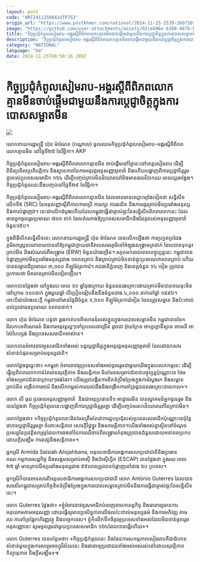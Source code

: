 ```yaml
---
layout: post
code: "ART2411250841UTP7S3"
origin_url: "https://www.postkhmer.com/national/2024-11-25-1539-260730"
image: "https://github.com/user-attachments/assets/02ceb96e-6388-487b-b76b-f60314685a58"
title: "កិច្ច​ប្រជុំ​កំពូល​សៀមរាប-អង្គរ​ស្តី​ពី​ពិភព​លោក​គ្មានមីន​ចាប់​ផ្ដើម​ជាមួយ​នឹង​ការ​ប្ដេជ្ញា​ចិត្ត​​ក្នុង​ការ​បោស​សម្អាត​មីន"
description: "​​កិច្ច​ប្រជុំ​កំពូល​សៀមរាប-អង្គរ​ស្តី​ពី​ពិភព​លោក​គ្មានមីន​ចាប់​ផ្ដើម​ជាមួយ​នឹង​ការ​ប្ដេជ្ញា​ចិត្ត​​ក្នុង​ការ​បោស​សម្អាត​មីន​"
category: "NATIONAL"
language: "km"
date: 2024-11-25T08:50:16.289Z
---
```


# កិច្ច​ប្រជុំ​កំពូល​សៀមរាប-អង្គរ​ស្តី​ពី​ពិភព​លោក​គ្មានមីន​ចាប់​ផ្ដើម​ជាមួយ​នឹង​ការ​ប្ដេជ្ញា​ចិត្ត​​ក្នុង​ការ​បោស​សម្អាត​មីន

![](https://github.com/user-attachments/assets/00ac8ec2-eb63-4c23-a9b0-9cf0705ebb95)

លោក​នាយក​រដ្ឋមន្ត្រី ហ៊ុន ម៉ាណែត (កណ្ដាល) ចូលរយម​កិច្ច​ប្រជុំ​កំពូល​សៀមរាប-អង្គរ​ស្តី​ពី​ពិភព​លោក​គ្មាន​មីន នៅ​ថ្ងៃទី២៥ ខែ​វិច្ឆិកា។ AKP

កិច្ច​ប្រជុំ​កំពូល​សៀមរាប-អង្គរ​ស្តី​ពី​ពិភព​លោក​គ្មាន​មីន ចាប់​ផ្ដើម​នៅ​​ថ្ងៃ​នេះ​នៅ​ខេត្តសៀមរាប ដើម្បី​ពិនិត្យ​មើល​ប្រតិបត្តិការ និង​ស្ថាន​ភាព​នៃ​ការ​អនុវត្ត​អនុសញ្ញា​អូតាវ៉ា និង​ ហើយ​បង្ហាញ​ពី​ការ​ប្តេជ្ញា​ចិត្ត​រួមគ្នា​របស់​ប្រទេស​សមាជិក ​១៦៤ ដើម្បី​បញ្ចប់​គ្រាប់មីន​ដ៏​ឃោរឃៅ ​និង​មាន​ផល​វិបាក​រយៈ​ពេល​យូរ​អង្វែង។ កិច្ច​ប្រជុំ​កំពូល​នេះ​​នឹង​បញ្ចប់​នៅ​ថ្ងៃ​ទី២៩ ខែ​វិច្ឆិកា។

កិច្ច​ប្រជុំ​កំពូល​សៀមរាប-អង្គរ​ស្តី​ពី​ពិភព​លោក​គ្មានមីន ដែល​មាន​មាន​ឈ្មោះម្យ៉ាង​ទៀត​ថា សន្និសីទ​​លើក​ទី៥ (5RC) នៃ​អនុ​សញ្ញា​ស្ដី​ពី​ការ​ហាម​ប្រើ​ ការរក្សា ​ការ​ផលិត និង​ការ​ផ្ទេរ​គ្រាប់មីន​ប្រឆាំង​មនុស្ស​ និង​ការ​បំផ្លាញ​វា។ នេះ​ជា​លើក​ដំបូង​ហើយ​ដែល​កម្ពុជា​ធ្វើ​ជា​ម្ចាស់​ផ្ទះ​នៃ​សន្និសីទ​ពិភពលោក​នេះ ដែល​មាន​អ្នក​ចូលរួម​ប្រមាណ ៧០០ នាក់ ដែល​តំណាង​ឱ្យ​ប្រទេស​សមាជិក​និង​ដៃគូ​របស់​អនុសញ្ញា​អូតាវ៉ា​ ចំនួន​១៥០។

ក្នុង​ពិធី​បើក​សន្និសីទ​នេះ​ លោក​នាយក​រដ្ឋមន្រ្តី ហ៊ុន ម៉ាណែត បាន​លើក​ឡើង​ថា ការ​ប្រកួត​ប្រជែង​ភូមិសាស្ត្រ​នយោបាយ​បាន​នាំ​ឱ្យ​កម្ពុជា​ក្លាយ​ជា​ទី​វាល​សមរភូមិ​​នៅ​អំឡុង​សង្គ្រាម​ត្រជាក់ ដែល​បាន​ទុក​នូវ​គ្រាប់មីន និង​សំណល់​ពី​សង្គ្រាម (ERW) ចំនួន​យ៉ាង​ច្រើន។ រហូត​មក​ដល់​ពេល​បច្ចុប្បន្ន​នេះ កម្ពុជា​បាន​បំផ្លាញ​គ្រាប់​មីន​ប្រឆាំង​មនុស្ស​ជាង ១​លាន​គ្រាប់​ និង​គ្រាប់​គ្រាប់​មិន​ទាន់​ផ្ទុះ​ប្រមាណ​ ៣លាន​គ្រាប់​ ហើយ​បាន​សម្អាត​ដី​ប្រមាណ ៣,០០០ គីឡូ​ម៉ែត្រការ៉េ។ រាជ​ធានី​ភ្នំពេញ និង​ខេត្ត​ចំនួន ១៤ ទៀត ត្រូវ​បាន​ប្រកាស​ថា មិន​មាន​គ្រាប់​មីន​ទៀត​ឡើយ។

លោក​បាន​ថ្លែង​ថា នៅ​ក្នុង​រយៈ​ពេល ១០ ឆ្នាំ​ចុង​ក្រោយ ចំនួន​ជន​រងគ្រោះ​ដោយ​គ្រាប់​មីន​បាន​ថយ​ចុះ​មិន​នៅ​ក្រោម​ ១០០នាក់ ក្នុង​មួយ​ឆ្នាំ​ បើ​ប្រៀប​ធៀប​នឹង​នឹង​ចំនួន​ជាង ៤,០០០ នាក់​នៅ​ឆ្នាំ ១៩៩៦។ ទោះបីជា​យ៉ាង​នេះ​ក្តី កម្ពុជា​នៅ​មាន​ផ្ទៃ​ដី​ចំនួន ១,៦០០ គីឡូម៉ែត្រ​ការ៉េ​ទៀត ដែល​ត្រូវ​សម្អាត និង​ប៉ះ​ពាល់​ដល់​ប្រជាជន​ប្រមាណ​ ១លាន​នាក់។

លោក​ ហ៊ុន ម៉ាណែត បន្ត​ថា ឆ្លង​កាត់​បទ​ពិសោធន៍​របស់​ខ្លួន​ក្នុង​ករ​បោស​សម្អាត​មីន កម្ពុជា​បាន​ ចែក​រំលែក​បទពិសោធន៍ ​និង​ការអនុវត្ត​ល្អៗ​​ទៅ​ប្រទេស​ជាច្រើន ដូចជា អ៊ុយក្រែន អាហ្វហ្គានីស្ថាន អាមេនី អាស៊ែបៃហ្សង់ និង​ប្រទេស​សមាជិក​អាស៊ាន។

លោក​បាន​អំពាវនាវ​ឲ្យ​​សមាជិក​ទាំង​អស់ បន្ត​ប្តេជ្ញា​ចិត្ត​ក្នុង​អនុវត្ត​​អនុសញ្ញា​អូតាវ៉ា ដែល​ជា​ឯកសារ​សំខាន់​បំផុត​សម្រាប់​មនុស្សជាតិ។

លោក​ថ្លែង​ដូច្នេះ​ថា៖ «កម្ពុជា ​អំពាវនាវ​ឲ្យ​ប្រទេស​ទាំង​អស់​ចូល​រួម​ជាមួយ​យើង​ក្នុង​បេសកកម្ម​នេះ ដើម្បី​ធ្វើ​ឲ្យ​ពិភពលោក​កាន់​តែ​មាន​សុវត្ថិភាព និង​សន្តិភាព ​មិនមែន​សម្រាប់​ជំនាន់​បច្ចុប្បន្ន​ប៉ុណ្ណោះ​ទេ ថែម​ទាំង​សម្រាប់​ជំនាន់​ក្រោយៗ​​ផង​ដែរ។ យើង​ត្រូវ​បង្កើន​ការ​ខិតខំ​ប្រឹង​ប្រែង​ក្នុង​ការ​ស្វែង​រក និង​សម្អាត​គ្រាប់មីន ​ពង្រីក​ការ​អប់រំ និង​លើក​កម្ពស់​​ការ​យល់​ដឹង ​និង​ពង្រីក​ការ​គាំទ្រ​ជូន​ជនរងគ្រោះ​ជា​សកល»។

លោក លី ធុជ ប្រធាន​អនុសញ្ញា​អូតាវ៉ា  និង​ជា​អនុប្រធាន​ទី១ អាជ្ញាធរ​មីន បាន​ស្វាគមន៍​អ្នក​ចូលរួម និង​បាន​ថ្លែង​ថា កិច្ច​ប្រជុំ​កំពូល​នេះ​​បង្ហាញ​​ពី​ការ​ប្តេជ្ញា​ចិត្ត​រួម​គ្នា ដើម្បី​បញ្ចប់​មរតក​ដ៏​ឃោរឃៅ​នៃ​គ្រាប់មីន។

លោក​ថ្លែង​ថា៖ «កិច្ចប្រជុំ​កំពូល​​នេះ​មិន​មែន​ត្រឹម​តែ​ជា​ការ​ជួប​ប្រជុំ​របស់​ប្រទេស​សមាជិក​ប៉ុណ្ណោះ​ទេ ​ប៉ុន្តែ​ជា​ការ​ប្តេជ្ញា​ចិត្ត​រួម​គ្នា​​ ​ចំពោះសន្តិភាព ​សេចក្ដី​ថ្លៃថ្នូរ ​និង​សាមគ្គីភាព។ ​យើង​ទាំង​អស់​គ្នា​ស្ថិត​នៅ​ចំណុច​ប្រសព្វ​នៃ​ប្រវត្តិសាស្រ្ត ​ដែល​ការ​ចងចាំ​នៃ​ការ​ឈឺ​ចាប់​ពី​សង្គ្រាម​កំពុង​ត្រូវ​បាន​ជំនួស​ដោយ​អនាគត​ប្រកប​ដោយ​ក្ដី​សង្ឃឹម​ ការតស៊ូ ​និង​សន្តិភាព»។

អ្នកស្រី ​Armida Salsiah Alisjahbana, អនុលេខាធិការ​អង្គការ​សហប្រជាជាតិ​ និង​ប្រធាន​​គណៈកម្មការ​សេដ្ឋកិច្ច និង​សង្គម​សម្រាប់​អាស៊ី និង​ប៉ាស៊ីហ្វិក (ESCAP) បាន​ថ្លែង​ថា ក្នុង​រយៈ​ពេល ២៥ ឆ្នាំ មាន​គ្រាប់​មីន​ប្រឆាំង​មនុស្ស​ជាង ៥៥លាន​ត្រូវ​បាន​បំផ្លាញ​នៅ​ជាង ​៦០ ប្រទេស។

អ្នកស្រី​ក៏​បាន​អាន​សារ​ពី​អគ្គលេខា​ធិការ​អង្គការ​សហ​ប្រជា​ជាតិ ​លោក ​António Guterres ដែល​បាន​សរសើរ​កម្ពុជា​សម្រាប់​កិច្ច​ខិតខំ​ប្រឹង​ប្រែង​ក្នុង​ការ​បោស​សម្អាត​គ្រាប់​មីន ​និង​ការ​ធ្វើ​ជា​ម្ចាស់​ផ្ទះ​នៃ​សន្និសីទ​នេះ។

លោក​ Guterres ថ្លែង​ថា៖ «ខ្ញុំ​អំពាវនាវ​ឲ្យ​​សមាជិក​បំពេញ​តាម​កាតព្វកិច្ច និង​ធានា​ឲ្យ​មាន​ការ​អនុលោម​តាម​អនុសញ្ញា ​ដោយ​ធ្វើ​ឲ្យ​មាន​ប្រសិទ្ធ​ភាព​លើ​ផល​ប៉ះពាល់​មនុស្ស​ធម៌ និង​ការ​អភិវឌ្ឍ តាម​រយៈ​ការ​គាំទ្រ​ផ្នែក​ហិរញ្ញវត្ថុ និង​បច្ចេកទេស។ ខ្ញុំ​ក៏​លើក​ទឹក​ចិត្ត​ឲ្យ​ប្រទេស​ទាំង​អស់​ដែល​មិន​ទាន់​ចូល​រួម​អនុសញ្ញា​នេះ​ សូម​ចូល​រួម​ជា​មួយ​ប្រទេស​សមាជិក ១៦៤​ ដែល​បាន​ធ្វើ​ហើយ»។

លោក Guterres បានបន្ថែមថា៖ «កិច្ច​ប្រជុំ​កំពូល​នេះ​ និង​ផែនការ​សកម្មភាព​សៀមរាប ​គឺ​ជា​ជំហាន​សំខាន់​មួយ​ក្នុង​ការ​សម្រេច​ចក្ខុវិស័យ​នេះ ​និង​ធានា​ឲ្យ​ប្រជាជន​ទាំង​អស់​អស់​រស់​នៅ​ដោយ​សុវត្ថិភាព កិត្យានុភាព និង​ក្ដី​សង្ឃឹម»៕